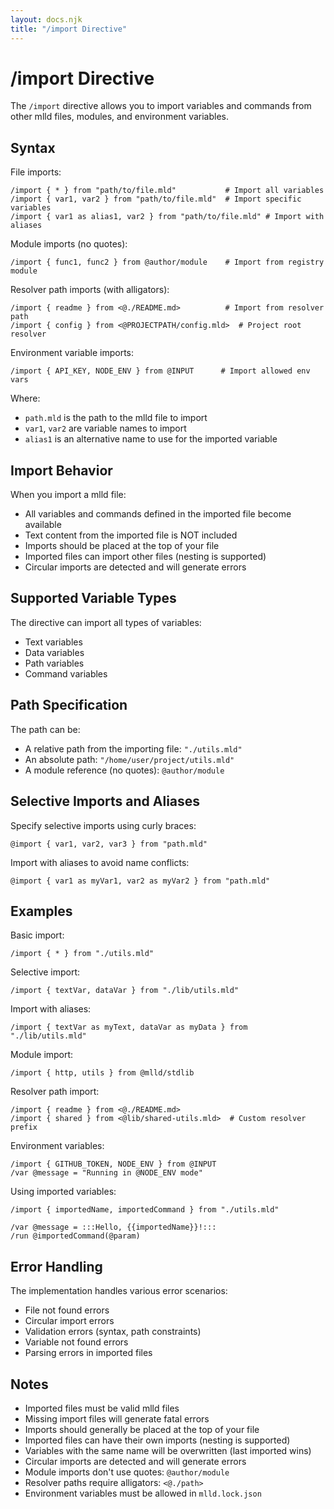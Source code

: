 ```yaml
---
layout: docs.njk
title: "/import Directive"
---
```


# /import Directive

The `/import` directive allows you to import variables and commands from other mlld files, modules, and environment variables.

## Syntax

File imports:
```mlld
/import { * } from "path/to/file.mld"           # Import all variables
/import { var1, var2 } from "path/to/file.mld"  # Import specific variables
/import { var1 as alias1, var2 } from "path/to/file.mld" # Import with aliases
```

Module imports (no quotes):
```mlld
/import { func1, func2 } from @author/module    # Import from registry module
```

Resolver path imports (with alligators):
```mlld
/import { readme } from <@./README.md>          # Import from resolver path
/import { config } from <@PROJECTPATH/config.mld>  # Project root resolver
```

Environment variable imports:
```mlld
/import { API_KEY, NODE_ENV } from @INPUT      # Import allowed env vars
```


Where:
- `path.mld` is the path to the mlld file to import
- `var1`, `var2` are variable names to import
- `alias1` is an alternative name to use for the imported variable

## Import Behavior

When you import a mlld file:
- All variables and commands defined in the imported file become available
- Text content from the imported file is NOT included
- Imports should be placed at the top of your file
- Imported files can import other files (nesting is supported)
- Circular imports are detected and will generate errors

## Supported Variable Types

The directive can import all types of variables:
- Text variables
- Data variables
- Path variables
- Command variables

## Path Specification

The path can be:
- A relative path from the importing file: `"./utils.mld"`
- An absolute path: `"/home/user/project/utils.mld"`
- A module reference (no quotes): `@author/module`

## Selective Imports and Aliases

Specify selective imports using curly braces:
```mlld
@import { var1, var2, var3 } from "path.mld"
```

Import with aliases to avoid name conflicts:
```mlld
@import { var1 as myVar1, var2 as myVar2 } from "path.mld"
```

## Examples

Basic import:
```mlld
/import { * } from "./utils.mld"
```

Selective import:
```mlld
/import { textVar, dataVar } from "./lib/utils.mld"
```

Import with aliases:
```mlld
/import { textVar as myText, dataVar as myData } from "./lib/utils.mld"
```

Module import:
```mlld
/import { http, utils } from @mlld/stdlib
```

Resolver path import:
```mlld
/import { readme } from <@./README.md>
/import { shared } from <@lib/shared-utils.mld>  # Custom resolver prefix
```

Environment variables:
```mlld
/import { GITHUB_TOKEN, NODE_ENV } from @INPUT
/var @message = "Running in @NODE_ENV mode"
```

Using imported variables:
```mlld
/import { importedName, importedCommand } from "./utils.mld"

/var @message = :::Hello, {{importedName}}!:::
/run @importedCommand(@param)
```

## Error Handling

The implementation handles various error scenarios:
- File not found errors
- Circular import errors
- Validation errors (syntax, path constraints)
- Variable not found errors
- Parsing errors in imported files

## Notes

- Imported files must be valid mlld files
- Missing import files will generate fatal errors
- Imports should generally be placed at the top of your file
- Imported files can have their own imports (nesting is supported)
- Variables with the same name will be overwritten (last imported wins)
- Circular imports are detected and will generate errors
- Module imports don't use quotes: `@author/module`
- Resolver paths require alligators: `<@./path>`
- Environment variables must be allowed in `mlld.lock.json`